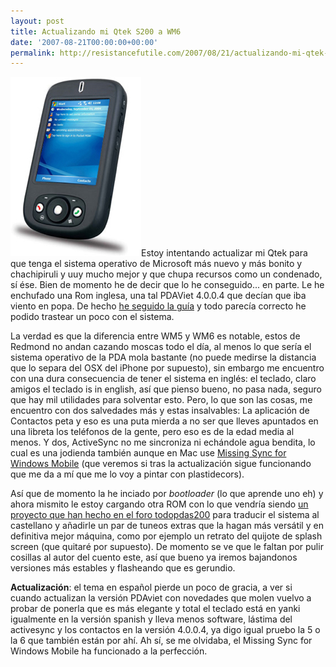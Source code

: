 ```yaml
---
layout: post
title: Actualizando mi Qtek S200 a WM6
date: '2007-08-21T00:00:00+00:00'
permalink: http://resistancefutile.com/2007/08/21/actualizando-mi-qtek-s200-a-wm6/
---
```

<img src='/assets/qtek_s200.jpg' alt='Qtek s200' class="derecha" />Estoy intentando actualizar mi Qtek para que tenga el sistema operativo de Microsoft más nuevo y más bonito y chachipiruli y uuy mucho mejor y que chupa recursos como un condenado, sí ése. Bien de momento he de decir que lo he conseguido... en parte. Le he enchufado una Rom inglesa, una tal PDAViet 4.0.0.4 que decían que iba viento en popa. De hecho <a href="http://forum.xda-developers.com/showthread.php?t=310452">he seguido la guía</a> y todo parecía correcto he podido trastear un poco con el sistema.

La verdad es que la diferencia entre WM5 y WM6 es notable, estos de Redmond no andan cazando moscas todo el día, al menos lo que sería el sistema operativo de la PDA mola bastante (no puede medirse la distancia que lo separa del OSX del iPhone por supuesto), sin embargo me encuentro con una dura consecuencia de tener el sistema en inglés: el teclado, claro amigos el teclado is in english, así que pienso bueno, no pasa nada, seguro que hay mil utilidades para solventar esto. Pero, lo que son las cosas, me encuentro con dos salvedades más y estas insalvables: La aplicación de Contactos peta y eso es una puta mierda a no ser que lleves apuntados en una libreta los teléfonos de la gente, pero eso es de la edad media al menos. Y dos, ActiveSync no me sincroniza ni echándole agua bendita, lo cual es una jodienda también aunque en Mac use <a href="http://www.markspace.com/missingsync_windowsmobile.php">Missing Sync for Windows Mobile</a> (que veremos si tras la actualización sigue funcionando que me da a mí que me lo voy a pintar con plastidecors).

Así que de momento la he inciado por <em>bootloader</em> (lo que aprende uno eh) y ahora mismito le estoy cargando otra ROM con lo que vendría siendo <a href="http://todopdas200.com/showthread.php?t=501">un proyecto que han hecho en el foro todopdas200</a> para traducir el sistema al castellano y añadirle un par de tuneos extras que la hagan más versátil y en definitiva mejor máquina, como por ejemplo un retrato del quijote de splash screen (que quitaré por supuesto). De momento se ve que le faltan por pulir cosillas al autor del cuento este, así que bueno ya iremos bajandonos versiones más estables y flasheando que es gerundio.

<strong>Actualización</strong>: el tema en español pierde un poco de gracia, a ver si cuando actualizan la versión PDAviet con novedades que molen vuelvo a probar de ponerla que es más elegante y total el teclado está en yanki igualmente en la versión spanish y lleva menos software, lástima del activesync y los contactos en la versión 4.0.0.4, ya digo igual pruebo la 5 o la 6 que también están por ahí. Ah sí, se me olvidaba, el Missing Sync for Windows Mobile ha funcionado a la perfección.
